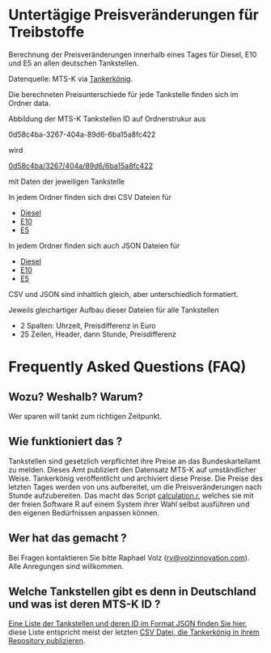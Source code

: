 # Untertägige Preisveränderungen für Treibstoffe

Berechnung der Preisveränderungen innerhalb eines Tages für Diesel, E10 und E5 an allen deutschen Tankstellen.

Datenquelle: MTS-K via [Tankerkönig](https://www.tankerkoenig.de/).

Die berechneten Preisunterschiede für jede Tankstelle finden sich im Ordner data. 

Abbildung der MTS-K Tankstellen ID auf Ordnerstrukur aus

0d58c4ba-3267-404a-89d6-6ba15a8fc422

wird

[0d58c4ba/3267/404a/89d6/6ba15a8fc422](https://www.volzinnovation.com/fuel_price_variations_germany/data/0d58c4ba/3267/404a/89d6/6ba15a8fc422/) 

mit Daten der jeweiligen Tankstelle

In jedem Ordner finden sich drei CSV Dateien für

* [Diesel](https://www.volzinnovation.com/fuel_price_variations_germany/data/0d58c4ba/3267/404a/89d6/6ba15a8fc422/diesel.csv)
* [E10](https://www.volzinnovation.com/fuel_price_variations_germany/data/0d58c4ba/3267/404a/89d6/6ba15a8fc422/e10.csv)
* [E5](https://www.volzinnovation.com/fuel_price_variations_germany/data/0d58c4ba/3267/404a/89d6/6ba15a8fc422/e5.csv)

In jedem Ordner finden sich auch JSON Dateien für 

* [Diesel](https://www.volzinnovation.com/fuel_price_variations_germany/data/0d58c4ba/3267/404a/89d6/6ba15a8fc422/diesel.json)
* [E10](https://www.volzinnovation.com/fuel_price_variations_germany/data/0d58c4ba/3267/404a/89d6/6ba15a8fc422/e10.json)
* [E5](https://www.volzinnovation.com/fuel_price_variations_germany/data/0d58c4ba/3267/404a/89d6/6ba15a8fc422/e5.json)

CSV und JSON sind inhaltlich gleich, aber unterschiedlich formatiert.

Jeweils gleichartiger Aufbau dieser Dateien für alle Tankstellen

* 2 Spalten: Uhrzeit, Preisdifferenz in Euro
* 25 Zeilen, Header, dann Stunde, Preisdifferenz

# Frequently Asked Questions (FAQ)

## Wozu? Weshalb? Warum?

Wer sparen will tankt zum richtigen Zeitpunkt.

## Wie funktioniert das ?

Tankstellen sind gesetzlich verpflichtet ihre Preise an das Bundeskartellamt zu melden. Dieses Amt publiziert den Datensatz MTS-K auf umständlicher Weise. Tankerkönig veröffentlicht und archiviert diese Preise. Die Preise des letzten Tages werden von uns aufbereitet, um die Preisveränderungen nach Stunde aufzubereiten. Das macht das Script [calculation.r](https://github.com/volzinnovation/fuel_price_variations_germany/blob/master/calculation.r), welches sie mit der freien Software R auf einem System ihrer Wahl selbst ausführen und den eigenen Bedürfnissen anpassen können.

## Wer hat das gemacht ?

Bei Fragen kontaktieren Sie bitte Raphael Volz (rv@volzinnovation.com). Alle Anregungen sind willkommen.

## Welche Tankstellen gibt es denn in Deutschland und was ist deren MTS-K ID ?

[Eine Liste der Tankstellen und deren ID im Format JSON finden Sie hier](https://www.volzinnovation.com/fuel_price_variations_germany/data/stations.json), diese Liste entspricht meist der letzten [CSV Datei, die Tankerkönig in ihrem Repository publizieren](https://dev.azure.com/tankerkoenig/_git/tankerkoenig-data).
